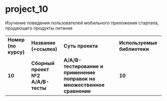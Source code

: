 # project_10
Изучение поведения пользователей мобильного приложения стартапа, продающего продукты питания

<table>
<tr>
<td><b>Номер (по курсу)</b></td>
<td><b>Название (+ссылка)</b></td>
<td><b>Суть проекта</b></td>
<td><b>Используемые библиотеки</b></td>
<tr>
<td><b>10</b></td>
<td><b>Сборный проект №2<br>А/А/В-тесты</b></td>
<td><b>А/А/В-тестирование и применение поправок на множественное сравнение</b></td>
<td><b>10</b></td>
  

</table>
<br/><br/>
